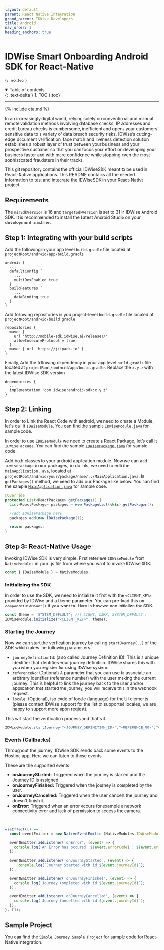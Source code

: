 ```yaml
---
layout: default
parent: React Native Integration
grand_parent: IDWise Developers
title: Android
nav_order: 1
heading_anchors: true
---
```

# IDWise Smart Onboarding Android SDK for React-Native
{: .no_toc }
<details open markdown="block">
  <summary>
    Table of contents
  </summary>
  {: .text-delta }
1. TOC
{:toc}
</details>

---

{% include cta.md %}

In an increasingly digital world, relying solely on conventional and manual remote validation methods involving database checks, IP addresses and credit bureau checks is cumbersome, inefficient and opens your customers' sensitive data to a variety of data breach security risks. IDWise’s cutting-edge document verification, face match and liveness detection solution establishes a robust layer of trust between your business and your prospective customer so that you can focus your effort on developing your business faster and with more confidence while stopping even the most sophisticated fraudsters in their tracks.

This git repository contains the official IDWiseSDK meant to be used in React-Native applications. This README contains all the needed information to test and integrate the IDWiseSDK in your React-Native project.

## Requirements

The `minSdkVersion` is 16 and `targetSdkVersion` is set to 31 in IDWise Android SDK. It is recommended to install the Latest Android Studio on your development machine. 


## Step 1: Integrating with your build scripts

Add the following in your app level `build.gradle` file located at `projectRoot/android/app/build.gradle`

```
android {
  ...
  defaultConfig {
    ...
    multiDexEnabled true
  }
  buildFeatures {
    ...
    dataBinding true
  }
}
```

Add following repositories in you project-level `build.gradle` file located at `projectRoot/android/build.gradle`

```
repositories {
  maven {
    url 'http://mobile-sdk.idwise.ai/releases/'
    allowInsecureProtocol = true
  }
  maven { url 'https://jitpack.io' }
}
```

Finally, Add the following dependency in your app level `build.gradle` file located at `projectRoot/android/app/build.gradle`.
Replace the `x.y.z` with the latest IDWise SDK version

```
dependencies {
  ...
  implementation 'com.idwise:android-sdk:x.y.z'
}
```
## Step 2: Linking

In order to Link the React Code with android, we need to create a Module, let's call it `IDWiseModule`. You can find the sample [`IDWiseModule.java`](https://github.com/idwise/idwise-react-native-sdk-samples/blob/main/IDWiseSimpleJourney/android/app/src/main/java/com/idwisereactnativesample/IDWiseModule.java) for sample code.

In order to use `IDWiseModule` we need to create a React Package, let's call it `IDWisePackage`. You can find the sample [`IDWisePackage.java`](https://github.com/idwise/idwise-react-native-sdk-samples/blob/main/IDWiseSimpleJourney/android/app/src/main/java/com/idwisereactnativesample/IDWisePackage.java) for sample code.

Add both classes to your android application module. Now we can add `IDWisePackage` to our packages, to do this, we need to edit the `MainApplication.java`, located at `projectRoot/android/your/package/name/../MainApplication.java`. In `getPackages()` method, we need to add our Package like below. You can find the sample [`MainApplication.java`](https://github.com/idwise/idwise-react-native-sdk-samples/blob/main/IDWiseSimpleJourney/android/app/src/main/java/com/idwisereactnativesample/MainApplication.java) for sample code.

```java
@Override
protected List<ReactPackage> getPackages() {
  List<ReactPackage> packages = new PackageList(this).getPackages();

  //add IDWisePackage here
  packages.add(new IDWisePackage());

  return packages;
}
```

## Step 3: React-Native Usage

Invoking IDWise SDK is very simple. First reterieve `IDWiseModule` from `NativeModules` in your .js file from where you want to invoke IDWise SDK:

```javascript
const { IDWiseModule } = NativeModules;
```

### Initializing the SDK

In order to use the SDK, we need to initialize it first with the `<CLIENT_KEY>` provided by IDWise and a theme parameter. You can pre-load this on `componentDidMount()` if you want to. Here is how we can initialize the SDK.

```javascript
const theme = 'SYSTEM_DEFAULT'; //[ LIGHT, DARK, SYSTEM_DEFAULT ]
IDWiseModule.initialize("<CLIENT_KEY>", theme);
```

### Starting the Journey
Now we can start the verfication journey by calling `startJourney(..)` of the SDK which takes the following parameters. 

- `journeyDefinitionId`: (also called Journey Definition ID): This is a unique identifier that identifies your journey definition. IDWise shares this with you when you register for using IDWise system.
- `referenceNo`: (Optional) A parameter that you can use to associate an arbitrary identifier (reference number) with the user making the current journey. This is helpful to link the journey back to the user and/or application that started the journey, you will recieve this in the webhook request.
- `locale`: (Optional), iso code of locale (language) for the UI elements (please contact IDWise support for the list of supported locales, we are happy to support more upon reqiest).

This will start the verification process and that's it.

```javascript
IDWiseModule.startJourney("<JOURNEY_DEFINITION_ID>","<REFERENCE_NO>","en");
```

### Events (Callbacks)
Throughout the journey, IDWise SDK sends back some events to the Hosting app. Here we can listen to those events:

These are the supported events:

* **onJourneyStarted:**  Triggered when the journey is started and the Journey ID is assigned.
* **onJourneyFinished:**  Triggered when the journey is completed by the user.
* **onJourneyCancelled:**  Triggered when the user cancels the journey and doesn't finish it.
* **onError:**  Triggered when an error occurs for example a network connectivity error and lack of permission to access the camera.

<br />

```javascript
useEffect(() => {
  const eventEmitter = new NativeEventEmitter(NativeModules.IDWiseModule);

  eventEmitter.addListener('onError', (event) => {
    console.log(`An Error has occured  ${event.errorCode} : ${event.errorMessage}`); 
  });

  eventEmitter.addListener('onJourneyStarted', (event) => {
      console.log(`Journey Started with id ${event.journeyId}`); 
  });

  eventEmitter.addListener('onJourneyFinished', (event) => {
    console.log(`Journey Completed with id ${event.journeyId}`);
  });

  eventEmitter.addListener('onJourneyCancelled', (event) => {
    console.log(`Journey Cancelled with id ${event.journeyId}`); 
  });
}, []);
```

## Sample Project
You can find the [`Simple Journey Sample Project`](https://github.com/idwise/idwise-react-native-sdk-samples) for sample code for React-Native Integration.


